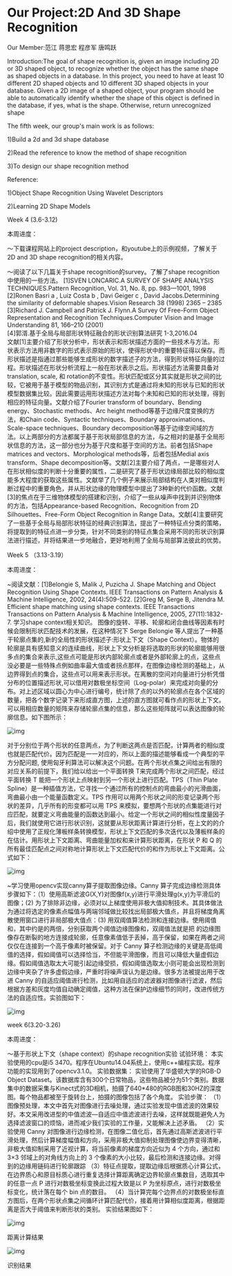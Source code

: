 # Our Project:2D And 3D Shape Recognition

Our Member:范江 蒋思宏 程彦军 唐鸣跃

Introduction:The goal of shape recognition is, given an image including 2D or 3D shaped object, to recognize whether the object has the same shape as shaped objects in a database. In this project, you need to have at least 10 different 2D shaped objects and 10 different 3D shaped objects in your database. Given a 2D image of a shaped object, your program should be able to automatically identify whether the shape of this object is defined in the database, if yes, what is the shape. Otherwise, return unrecognized shape

The fifth week, our group's main work is as follows:

1)Build a 2d and 3d shape database

2)Read the reference to know the method of shape recognition 

3)To design our shape recognition method


Reference:

1)Object Shape Recognition Using Wavelet Descriptors

2)Learning 2D Shape Models

Week 4 (3.6-3.12)

本周进度：

～下载课程网站上的project description，和youtube上的示例视频，了解关于2D and 3D shape recognition的相关内容。

～阅读了以下几篇关于shape recognition的survey。了解了shape recognition中使用的一些方法。
    [1]SVEN LONCARIC.A SURVEY OF SHAPE ANALYSIS TECHNIQUES.Pattern Recognition, Vol. 31, No. 8, pp. 983—1001, 1998    
    [2]Ronen Basri a , Luiz Costa b , Davi Geiger c , David Jacobs.Determining the similarity of deformable shapes.Vision Research 38 (1998) 2365 – 2385    
    [3]Richard J. Campbell and Patrick J. Flynn.A Survey Of Free-Form Object Representation and Recognition Techniques.Computer Vision and Image Understanding 81, 166–210 (2001)  
    [4]郭湑.基于全局与局部形状特征融合的形状识别算法研究 1-3,2016.04   
    文献[1]主要介绍了形状分析中，形状表示和形状描述方面的一些技术与方法。形状表示方法用非数字的形式表示原始的形状，使得形状中的重要特征得以保存。而形状描述是指通过那些能够生成形状的数字描述子的方法，得到形状特征向量的过程。形状描述在形状分析流程上一般在形状表示之后。形状描述方法需要具备对 translation, scale, 和 rotation的不变性。形状匹配或区分其实就是形状之间的比较，它被用于基于模型的物品识别，其识别方式是通过将未知的形状与已知的形状模型数据集比较。因此需要运用形状描述方法对每个未知和已知的形状处理，得到相应的特征向量。文献介绍了Fourier transform of boundary、Bending energy、Stochastic methods、Arc height method等基于边缘尺度变换的方法，和Chain code、Syntactic techniques、Boundary approximations、Scale-space techniques、Boundary decomposition等基于边缘空间域的方法。以上两部分的方法都属于基于形状局部信息的方法，与之相对的是基于全局形状信息的方法，这一部分也分为基于尺度和基于空间的方法。前者包括Shape matrices and vectors、Morphological methods等，后者包括Medial axis transform、Shape decomposition等。文献[2]主要介绍了两点，一是哪些对人在形状相似度的判断十分重要的属性，二是研究了基于形状边缘局部比较的相似度能多大程度的获取这些属性。文献举了几个例子来展示局部结构在人类对相似度判断过程中的重要角色，并从形状边缘的物理模型中提出了3种新的代价函数。文献[3]的焦点在于三维物体模型的搭建和识别，介绍了一些从噪声中找到并识别物体的方法，包括Appearance-based Recognition、Recognition from 2D Silhouettes、Free-Form Object Recognition in Range Data。文献[4]主要研究了一些基于全局与局部形状特征的经典识别算法，提出了一种特征点分类的策略，将提取到的特征点进一步分类，针对不同类别的特征点集合采用不同的形状识别算法进行描述，并将结果进一步地融合，更好地利用了全局与局部算法彼此的优势。
 


Week 5 （3.13-3.19）

本周进度：

~阅读文献：[1]Belongie S, Malik J, Puzicha J. Shape Matching and Object Recognition Using Shape Contexts. IEEE Transactions on Pattern Analysis &  Machine Intelligence, 2002, 24(4):509-522.
         [2]Greg M, Serge B, Jitendra M. Efficient shape matching using shape contexts. IEEE Transactions Transactions on Pattern Analysis & Machine Intelligence, 2005, 27(11):1832-7.
学习shape context相关知识。
    图像的旋转、平移、轮廓和闭合曲线等因素有时候会限制形状匹配技术的发展，在这种情况下 Serge Belongie 等人提出了一种基于轮廓点集的,新的全局性的形状描述子:形状上下文（Shape Context）。物体的轮廓是具有感知意义的连续曲线，形状上下文分析是将选取的形状的轮廓能够用很多点的集合来表示,这些点可能是形状内部轮廓点或者是外部轮廓上的点，这些点没必要是一些特殊点例如曲率最大值或者拐点那样，在图像边缘检测的基础上，从边界得到点的集合，这些点可以用来表示形状。在离散的空间对向量进行分析凭借分布的位置描述形状,可以借用对数极坐标空间（Log-polar）来完成对向量的分布。对上述区域以圆心为中心进行编号，统计除了点的以外的轮廓点在各个区域的数量，把各个数字记录下来形成直方图，上述的直方图就可看作点的形状上下文。可以用相应数量的矩阵来存储轮廓点集的信息，那么这些矩阵就可以表达图像的轮廓信息。如下图所示：

![img](http://wx3.sinaimg.cn/mw1024/bfa72ceely1feps8klz07j20ia06c3zz.jpg)
    
对于分别位于两个形状的任意两点，为了判断这两点是否匹配，计算两者的相似度也就是匹配代价。因为匹配是一一对应的，所以上面的描述能够看成一个典型的平方分配问题, 使用匈牙利算法可以解决这个问题。在两个形状点集之间给出有限的对应关系的前提下，我们给以给出一个平面转换 T来完成两个形状之间匹配，经过平面转换 T 能把一个形状上点映射到另一个形状上进行匹配。TPS（Thin Plate Spline）是一种插值方法，它寻找一个通过所有的控制点的弯曲最小的光滑曲面，弯曲最小由一个能量函数定义。TPS 作用可以用两个形状之间的形变记录两个形状的差异，几乎所有的形变都可以用 TPS 来模拟，要想两个形状的点集能进行对应匹配，就要定义弯曲能量的函数达到最小。给定一个形状之间的相似性度量因子后，我们就使用它进行形状识别，这就要从形状距离计算进行分析，在上文的的介绍中使用了正规化薄板样条转换模型，形状上下文匹配的多次迭代以及薄板样条的在估计。用形状上下文距离、弯曲能量加权和来计算形状距离，在形状 P 和 Q 的所有最佳匹配点之间对称地计算形状上下文匹配代价的和作为形状上下文距离。公式如下：

![img](http://wx2.sinaimg.cn/mw1024/bfa72ceely1fepsmqolw2j20ey029dfq.jpg)

~学习使用opencv实现canny算子提取图像边缘。Canny 算子完成边缘检测具体步骤如下：（1）使用高斯滤波G(X,Y)对图像f(x,y)进行平滑处理g(x,y)为平滑后的图像；(2) 为了排除非边缘，必须对以上梯度使用非极大值抑制技术。其具体做法为通过将选定的像素点幅值与两端邻域做比较找出局部极大值点，并且将梯度角离散使用窗口进行非局部极大值点：(3) 用双阈值算法检测和连接边缘。使用阈值和，其中约是的两倍，分别获取两个阈值边缘图像和，双阈值法就是把 的边缘图像存在断裂的地方连接成轮廓，任意像素值低于丢掉，高于保留，如果在两者之间仅仅在连接到一个高于像素时被保留。对于 Canny 算子检测边缘的关键是高低阈值的选择，假如阈值可以选择恰当，不但能平滑图像，而且可以降低大量虚假边缘。假如阈值选取太大可能引起边缘受损，假如阈值选取太小则可能会出现检测到边缘中夹杂了许多虚假边缘，严重时将噪声误认为是边缘。很多方法被提出用于改进 Canny 的自适应阈值进行检测，比如用自适应的滤波器对图像进行滤波，然后根据方差和灰度均值自动确定阈值，这种方法在保护边缘细节的同时，改进传统方法的自适应性。实验图如下：

![img](http://wx1.sinaimg.cn/mw1024/bfa72ceely1fepsrbg91fj20h2094jv0.jpg)

week 6(3.20-3.26)

本周进度：

～基于形状上下文（shape context）的shape recognition实验
试验环境：
本实验使用的cpu是i5 3470。程序在Ubuntu14.04系统上，使用c++编程实现。程序功能的实现用到了opencv3.1.0。
实验数据集：
实验使用了华盛顿大学的RGB-D Object Dataset。该数据库含有300个日常物品，这些物品被分为51个类别。数据集中的数据采集与Kinect式的3D相机，拍摄了640*480的RGB图和30HZ的深度图。每个物品都被至于旋转台上，拍摄的图像包括了各个角度。
实验步骤：
（1）图像预处理，本文中首先对图像进行去噪处理，通过实验发现中值滤波的效果较好。本文采用改进型的中值滤波—自适应中值滤波进行去噪，这样就既能避免人为选择滤波窗口的烦恼，进而减少我们实验的工作量，又能解决上述矛盾。
（2）实验使用 Canny 对图像进行边缘检测，在图像二值化后，首先通过高斯滤波进行平滑处理，然后计算梯度幅值和方向，采用非极大值抑制处理图像使边界变得清晰，非极大值抑制采用了近视计算，将当前像素的梯度方向近似为 4 个方向，通过和3×3 邻域上的对角线方向上的 3 个像素的大小比较，最后检测和连接边缘。对得到的边缘用链码进行轮廓跟踪
（3）特征点提取，提取边缘后根据质心计算公式，在边界质心和原目标质心进行重复选择计算距离确定边界轮廓点集数目，选取其中的任意一点 P 进行对数极坐标变换此过程大致是以 P 为坐标原点，进行对数极坐标变化，统计落在每个 bin 点的数目。
（4）当计算完每个边界点的对数极坐标直方图后，在两个形状点集之间循环计算匹配代价，接着用计算相似度距离，根据距离是否大于阈值来判断形状的类别。
实验结果图如下：

![img](http://wx1.sinaimg.cn/mw1024/bfa72ceely1fept5t25h1j20pw04vmyh.jpg)

距离计算结果

![img](http://wx2.sinaimg.cn/mw1024/bfa72ceely1fept5yzl1zj20i606nmxq.jpg)

识别结果

